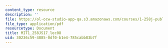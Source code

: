 ```yaml
---
content_type: resource
description: ''
file: https://ol-ocw-studio-app-qa.s3.amazonaws.com/courses/1-258j-public-transportation-systems-spring-2017/30236c5948850df0b1e4785cabb83b7f_MIT1_258JS17_lec08.pdf
file_type: application/pdf
resourcetype: Document
title: MIT1_258JS17_lec08
uid: 30236c59-4885-0df0-b1e4-785cabb83b7f
---
```


